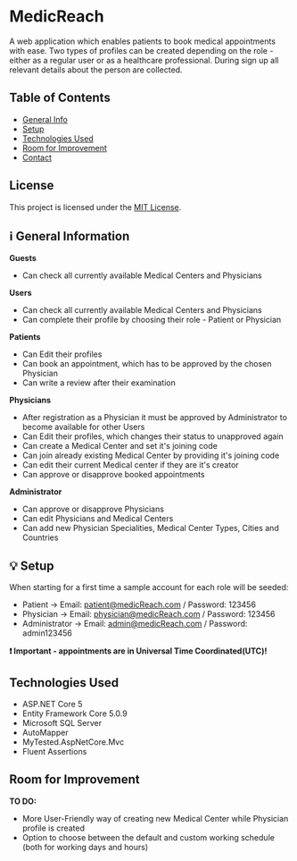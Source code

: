 # MedicReach
A web application which enables patients to book medical appointments with ease. 
Two types of profiles can be created depending on the role - either as a regular user or as a healthcare professional. During sign up all relevant details about the person are collected.

## Table of Contents
* [General Info](#general-information)
* [Setup](#setup)
* [Technologies Used](#technologies-used)
* [Room for Improvement](#room-for-improvement)
* [Contact](#contact)

 ## License

This project is licensed under the [MIT License](LICENSE).


## :information_source: General Information

**Guests**
- Can check all currently available Medical Centers and Physicians

**Users**
- Can check all currently available Medical Centers and Physicians
- Can complete their profile by choosing their role - Patient or Physician

**Patients**
- Can Edit their profiles
- Can book an appointment, which has to be approved by the chosen Physician
- Can write a review after their examination

**Physicians**
- After registration as a Physician it must be approved by Administrator to become available for other Users
- Can Edit their profiles, which changes their status to unapproved again
- Can create a Medical Center and set it's joining code
- Can join already existing Medical Center by providing it's joining code
- Can edit their current Medical center if they are it's creator
- Can approve or disapprove booked appointments

**Administrator**
- Can approve or disapprove Physicians
- Can edit Physicians and Medical Centers
- Can add new Physician Specialities, Medical Center Types, Cities and Countries

## :bulb: Setup
When starting for a first time a sample account for each role will be seeded:
- Patient -> Email: patient@medicReach.com / Password: 123456 
- Physician -> Email: physician@medicReach.com / Password: 123456 
- Administrator -> Email: admin@medicReach.com / Password: admin123456 

**:heavy_exclamation_mark: Important - appointments are in Universal Time Coordinated(UTC)!**

## Technologies Used

- ASP.NET Core 5
- Entity Framework Core 5.0.9
- Microsoft SQL Server
- AutoMapper
- MyTested.AspNetCore.Mvc
- Fluent Assertions

## Room for Improvement

**TO DO:**
- More User-Friendly way of creating new Medical Center while Physician profile is created
- Option to choose between the default and custom working schedule (both for working days and hours)